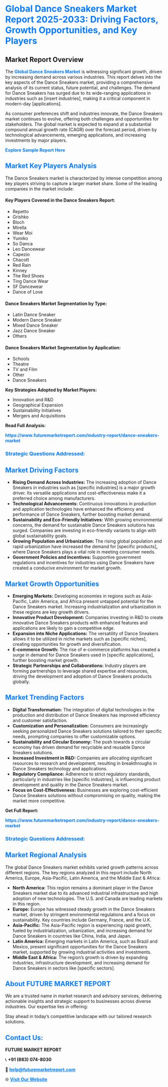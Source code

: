 <h1 style="color: #007BFF;">Global Dance Sneakers Market Report 2025-2033: Driving Factors, Growth Opportunities, and Key Players</h1>

<section id="overview">
<h2>Market Report Overview</h2>
<p>The <a href="https://www.futuremarketreport.com/industry-report/dance-sneakers-market" style="color: #007BFF; text-decoration: none;"><strong>Global Dance Sneakers Market</strong></a> is witnessing significant growth, driven by increasing demand across various industries. This report delves into the key aspects of the Dance Sneakers market, providing a comprehensive analysis of its current status, future potential, and challenges. The demand for Dance Sneakers has surged due to its wide-ranging applications in industries such as [insert industries], making it a critical component in modern-day [applications].</p>
<p>As consumer preferences shift and industries innovate, the Dance Sneakers market continues to evolve, offering both challenges and opportunities for stakeholders. The global market is expected to expand at a substantial compound annual growth rate (CAGR) over the forecast period, driven by technological advancements, emerging applications, and increasing investments by major players.</p>
</section>

<section id="overview">
<p><a href="https://www.futuremarketreport.com/request-sample/reportId=112029" style="color: #007BFF; text-decoration: none;"><strong>Explore Sample Report Here</strong></a></p>
</section>

<section id="key-players">
<h2 style="color: #007BFF;">Market Key Players Analysis</h2>
<p>The Dance Sneakers market is characterized by intense competition among key players striving to capture a larger market share. Some of the leading companies in the market include:</p>
<h4>Key Players Covered in the Dance Sneakers Report:</h4>
<ul><li>Repetto</li><li>Grishko</li><li>Bloch</li><li>Mirella</li><li>Wear Moi</li><li>Yumiko</li><li>So Danca</li><li>Leo Dancewear</li><li>Capezio</li><li>Chacott</li><li>Red Rain</li><li>Kinney</li><li>The Red Shoes</li><li>Ting Dance Wear</li><li>SF Dancewear</li><li>Dance of Love</li></ul>
<h4>Dance Sneakers Market Segmentation by Type:</h4>
<ul><li>Latin Dance Sneaker</li><li>Modern Dance Sneaker</li><li>Mixed Dance Sneaker</li><li>Jazz Dance Sneaker</li><li>Others</li></ul>

<h4>Dance Sneakers Market Segmentation by Application:</h4>
<ul><li>Schools</li><li>Theatre</li><li>TV and Film</li><li>Other</li><li>Dance Sneakers</li></ul>
<p><strong>Key Strategies Adopted by Market Players:</strong></p>
<ul>
<li>Innovation and R&D</li>
<li>Geographical Expansion</li>
<li>Sustainability Initiatives</li>
<li>Mergers and Acquisitions</li>
</ul>
</section>

<section>
<p><strong>Read Full Analysis: </strong></p><a href="https://www.futuremarketreport.com/industry-report/dance-sneakers-market" style="color: #007BFF; text-decoration: none;"><strong>https://www.futuremarketreport.com/industry-report/dance-sneakers-market</strong></a>
<h3 style="color: #007BFF;">Strategic Questions Addressed:</h3>
</section>

<section id="driving-factors">
<h2 style="color: #007BFF;">Market Driving Factors</h2>
<ul>
<li><strong>Rising Demand Across Industries:</strong> The increasing adoption of Dance Sneakers in industries such as [specific industries] is a major growth driver. Its versatile applications and cost-effectiveness make it a preferred choice among manufacturers.</li>
<li><strong>Technological Advancements:</strong> Continuous innovations in production and application technologies have enhanced the efficiency and performance of Dance Sneakers, further boosting market demand.</li>
<li><strong>Sustainability and Eco-Friendly Initiatives:</strong> With growing environmental concerns, the demand for sustainable Dance Sneakers solutions has surged. Companies are investing in eco-friendly variants to align with global sustainability goals.</li>
<li><strong>Growing Population and Urbanization:</strong> The rising global population and rapid urbanization have increased the demand for [specific products], where Dance Sneakers plays a vital role in meeting consumer needs.</li>
<li><strong>Government Policies and Incentives:</strong> Supportive government regulations and incentives for industries using Dance Sneakers have created a conducive environment for market growth.</li>
</ul>
</section>

<section id="growth-opportunities">
<h2 style="color: #007BFF;">Market Growth Opportunities</h2>
<ul>
<li><strong>Emerging Markets:</strong> Developing economies in regions such as Asia-Pacific, Latin America, and Africa present untapped potential for the Dance Sneakers market. Increasing industrialization and urbanization in these regions are key growth drivers.</li>
<li><strong>Innovative Product Development:</strong> Companies investing in R&D to create innovative Dance Sneakers products with enhanced features and applications are likely to gain a competitive edge.</li>
<li><strong>Expansion into Niche Applications:</strong> The versatility of Dance Sneakers allows it to be utilized in niche markets such as [specific niches], creating opportunities for growth and diversification.</li>
<li><strong>E-commerce Growth:</strong> The rise of e-commerce platforms has created a surge in demand for Dance Sneakers used in [specific applications], further boosting market growth.</li>
<li><strong>Strategic Partnerships and Collaborations:</strong> Industry players are forming partnerships to leverage shared expertise and resources, driving the development and adoption of Dance Sneakers products globally.</li>
</ul>
</section>

<section id="trending-factors">
<h2 style="color: #007BFF;">Market Trending Factors</h2>
<ul>
<li><strong>Digital Transformation:</strong> The integration of digital technologies in the production and distribution of Dance Sneakers has improved efficiency and customer satisfaction.</li>
<li><strong>Customization and Personalization:</strong> Consumers are increasingly seeking personalized Dance Sneakers solutions tailored to their specific needs, prompting companies to offer customizable options.</li>
<li><strong>Sustainability and Circular Economy:</strong> The push towards a circular economy has driven demand for recyclable and reusable Dance Sneakers solutions.</li>
<li><strong>Increased Investment in R&D:</strong> Companies are allocating significant resources to research and development, resulting in breakthroughs in Dance Sneakers technology and applications.</li>
<li><strong>Regulatory Compliance:</strong> Adherence to strict regulatory standards, particularly in industries like [specific industries], is influencing product development and quality in the Dance Sneakers market.</li>
<li><strong>Focus on Cost-Effectiveness:</strong> Businesses are exploring cost-efficient Dance Sneakers solutions without compromising on quality, making the market more competitive.</li>
</ul>
</section>

<section>
<p><strong>Get Full Report: </strong></p><a href="https://www.futuremarketreport.com/industry-report/dance-sneakers-market" style="color: #007BFF; text-decoration: none;"><strong>https://www.futuremarketreport.com/industry-report/dance-sneakers-market</strong></a>
<h3 style="color: #007BFF;">Strategic Questions Addressed:</h3>
</section>


<section id="regional-analysis">
<h2 style="color: #007BFF;">Market Regional Analysis</h2>
<p>The global Dance Sneakers market exhibits varied growth patterns across different regions. The key regions analyzed in this report include North America, Europe, Asia-Pacific, Latin America, and the Middle East & Africa:</p>
<ul>
<li><strong>North America:</strong> This region remains a dominant player in the Dance Sneakers market due to its advanced industrial infrastructure and high adoption of new technologies. The U.S. and Canada are leading markets in this region.</li>
<li><strong>Europe:</strong> Europe has witnessed steady growth in the Dance Sneakers market, driven by stringent environmental regulations and a focus on sustainability. Key countries include Germany, France, and the U.K.</li>
<li><strong>Asia-Pacific:</strong> The Asia-Pacific region is experiencing rapid growth, fueled by industrialization, urbanization, and increasing demand for Dance Sneakers in countries like China, India, and Japan.</li>
<li><strong>Latin America:</strong> Emerging markets in Latin America, such as Brazil and Mexico, present significant opportunities for the Dance Sneakers market, supported by growing industrial activities and investments.</li>
<li><strong>Middle East & Africa:</strong> The region’s growth is driven by expanding industries, infrastructure development, and increasing demand for Dance Sneakers in sectors like [specific sectors].</li>
</ul>
</section>

<footer>
<h2 style="color: #007BFF;">About FUTURE MARKET REPORT</h2>
<p>We are a trusted name in market research and advisory services, delivering actionable insights and strategic support to businesses across diverse industries. Our expertise lies in offering:</p>

<p>Stay ahead in today’s competitive landscape with our tailored research solutions.</p>

<h2 style="color: #007BFF;">Contact Us:</h2>
<p><strong>FUTURE MARKET REPORT</strong></p>
<p>📞 <strong>+91 (883) 074-8030</strong></p>
<p>📧 <strong><a href="mailto:help@futuremarketreport.com" style="color: #007BFF;">help@futuremarketreport.com</a></strong></p>
<p>🌐 <strong><a href="https://www.futuremarketreport.com/" style="color: #007BFF;">Visit Our Website</a></strong></p>
</footer>
